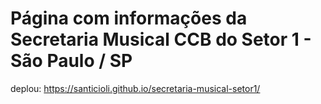 # Página com informações da Secretaria Musical CCB do Setor 1 - São Paulo / SP

deplou: https://santicioli.github.io/secretaria-musical-setor1/
